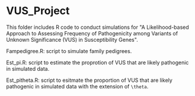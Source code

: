 # VUS_Project


This folder includes R code to conduct simulations for "A Likelihood-based Approach to Assessing Frequency of Pathogenicity among Variants of Unknown Significance (VUS) in Susceptibility Genes".

Fampedigree.R: script to simulate family pedigrees.

Est_pi.R: script to estimate the proprotion of VUS that are likely pathogenic in simulated data. 

Est_pitheta.R: script to esitmate the proportion of VUS that are likely pathogenic in simulated data with the extension of `\theta`.


